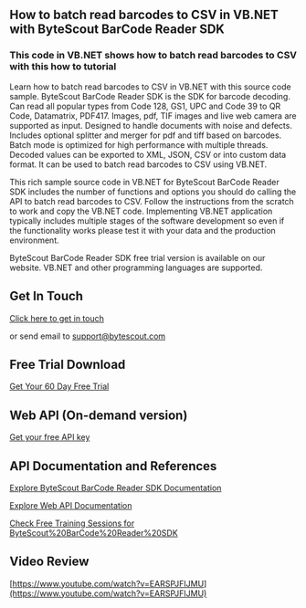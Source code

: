 ## How to batch read barcodes to CSV in VB.NET with ByteScout BarCode Reader SDK

### This code in VB.NET shows how to batch read barcodes to CSV with this how to tutorial

Learn how to batch read barcodes to CSV in VB.NET with this source code sample. ByteScout BarCode Reader SDK is the SDK for barcode decoding. Can read all popular types from Code 128, GS1, UPC and Code 39 to QR Code, Datamatrix, PDF417. Images, pdf, TIF images and live web camera are supported as input. Designed to handle documents with noise and defects. Includes optional splitter and merger for pdf and tiff based on barcodes. Batch mode is optimized for high performance with multiple threads. Decoded values can be exported to XML, JSON, CSV or into custom data format. It can be used to batch read barcodes to CSV using VB.NET.

This rich sample source code in VB.NET for ByteScout BarCode Reader SDK includes the number of functions and options you should do calling the API to batch read barcodes to CSV. Follow the instructions from the scratch to work and copy the VB.NET code. Implementing VB.NET application typically includes multiple stages of the software development so even if the functionality works please test it with your data and the production environment.

ByteScout BarCode Reader SDK free trial version is available on our website. VB.NET and other programming languages are supported.

## Get In Touch

[Click here to get in touch](https://bytescout.zendesk.com/hc/en-us/requests/new?subject=ByteScout%20BarCode%20Reader%20SDK%20Question)

or send email to [support@bytescout.com](mailto:support@bytescout.com?subject=ByteScout%20BarCode%20Reader%20SDK%20Question) 

## Free Trial Download

[Get Your 60 Day Free Trial](https://bytescout.com/download/web-installer?utm_source=github-readme)

## Web API (On-demand version)

[Get your free API key](https://pdf.co/documentation/api?utm_source=github-readme)

## API Documentation and References

[Explore ByteScout BarCode Reader SDK Documentation](https://bytescout.com/documentation/index.html?utm_source=github-readme)

[Explore Web API Documentation](https://pdf.co/documentation/api?utm_source=github-readme)

[Check Free Training Sessions for ByteScout%20BarCode%20Reader%20SDK](https://academy.bytescout.com/)

## Video Review

[https://www.youtube.com/watch?v=EARSPJFIJMU](https://www.youtube.com/watch?v=EARSPJFIJMU)